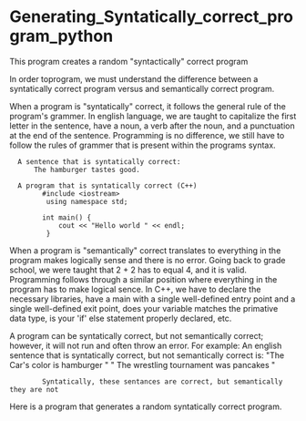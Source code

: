 # Generating_Syntatically_correct_program_python
This program creates a random "syntactically" correct program


In order toprogram, we must understand the difference between a syntatically correct program versus and semantically correct program.

When a program is "syntatically" correct, it follows the general rule of the program's grammer. In english language, we are taught to 
capitalize the first letter in the sentence, have a noun, a verb after the noun, and a punctuation at the end of the sentence. Programming 
is no difference, we still have to follow the rules of grammer that is present within the programs syntax.
    
      A sentence that is syntatically correct:
          The hamburger tastes good.
          
      A program that is syntatically correct (C++)
            #include <iostream>
             using namespace std;
             
            int main() {
                cout << "Hello world " << endl;
             }
             
When a program is "semantically" correct translates to everything in the program makes logically sense and there is no error. Going back to grade school,
we were taught that 2 + 2 has to equal 4, and it is valid. Programming follows through a similar position where everything in the program has to make logical
sence. In C++, we have to declare the necessary libraries, have a main with a single well-defined entry point and a single well-defined exit point, does
your variable matches the primative data type, is your 'if' else statement properly declared, etc. 

A program can be syntatically correct, but not semantically correct; however, it will not run and often throw an error.
    For example:
          An english sentence that is syntatically correct, but not semantically correct is:
              "The Car's color is hamburger "
              " The wrestling tournament was pancakes "
              
            Syntatically, these sentances are correct, but semantically they are not 
 Here is a program that generates a random syntatically correct program.
